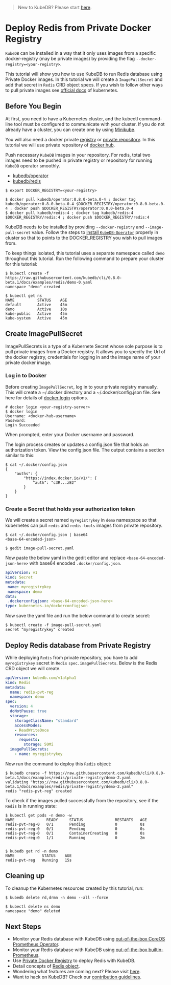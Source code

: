 
> New to KubeDB? Please start [here](/docs/guides/README.md).

# Deploy Redis from Private Docker Registry
`KubeDB` can be installed in a way that it only uses images from a specific docker-registry (may be private images) by providing the flag `--docker-registry=<your-registry>`.

This tutorial will show you how to use KubeDB to run Redis database using Private Docker images. In this tutorial we will create a `ImagePullSecret` and add that secret in `Redis` CRD object specs. If you wish to follow other ways to pull private images see [official docs](https://kubernetes.io/docs/concepts/containers/images/) of kubernetes.

## Before You Begin
At first, you need to have a Kubernetes cluster, and the kubectl command-line tool must be configured to communicate with your cluster. If you do not already have a cluster, you can create one by using [Minikube](https://github.com/kubernetes/minikube).

You will also need a docker private [registry](https://docs.docker.com/registry/) or [private repository](https://docs.docker.com/docker-hub/repos/#private-repositories).  In this tutorial we will use private repository of [docker hub](https://hub.docker.com/).

Push necessary `KubeDB` images in your repository. For redis, total two images need to be pushed in private registry or repository for running `KubeDB` operator smoothly.

 - [kubedb/operator](https://hub.docker.com/r/kubedb/operator)
 - [kubedb/redis](https://hub.docker.com/r/kubedb/redis)


```console
$ export DOCKER_REGISTRY=<your-registry>

$ docker pull kubedb/operator:0.8.0-beta.0-4 ; docker tag kubedb/operator:0.8.0-beta.0-4 $DOCKER_REGISTRY/operator:0.8.0-beta.0-4 ; docker push $DOCKER_REGISTRY/operator:0.8.0-beta.0-4
$ docker pull kubedb/redis:4 ; docker tag kubedb/redis:4 $DOCKER_REGISTRY/redis:4 ; docker push $DOCKER_REGISTRY/redis:4
```

KubeDB needs to be installed by providing `--docker-registry` and `--image-pull-secret` value. Follow the steps to [install `KubeDB-Operator`](/docs/setup/install.md) properly in cluster so that to points to the DOCKER_REGISTRY you wish to pull images from.

To keep things isolated, this tutorial uses a separate namespace called `demo` throughout this tutorial. Run the following command to prepare your cluster for this tutorial:

```console
$ kubectl create -f https://raw.githubusercontent.com/kubedb/cli/0.8.0-beta.1/docs/examples/redis/demo-0.yaml
namespace "demo" created

$ kubectl get ns
NAME          STATUS    AGE
default       Active    45m
demo          Active    10s
kube-public   Active    45m
kube-system   Active    45m
```

## Create ImagePullSecret
ImagePullSecrets is a type of a Kubernete Secret whose sole purpose is to pull private images from a Docker registry. It allows you to specify the Url of the docker registry, credentials for logging in and the image name of your private docker image.

### Log in to Docker
Before creating `ImagePullSecret`, log in to your private registry manually. This will create a ~/.docker directory and a ~/.docker/config.json file. See here for details of [docker login](https://docs.docker.com/engine/reference/commandline/login/) options.

```console
# docker login <your-registry-server>
$ docker login
Username: <docker-hub-username>
Password:
Login Succeeded
```

When prompted, enter your Docker username and password.

The login process creates or updates a config.json file that holds an authorization token.
View the config.json file. The output contains a section similar to this:

```console
$ cat ~/.docker/config.json
{
    "auths": {
        "https://index.docker.io/v1/": {
            "auth": "c3R...zE2"
        }
    }
}
```

### Create a Secret that holds your authorization token
We will create a secret named `myregistrykey` in `demo` namespace so that kubernetes can pull `redis` and `redis-tools` images from private repository.

```console
$ cat ~/.docker/config.json | base64
<base-64-encoded-json>

$ gedit image-pull-secret.yaml
```


Now paste the below yaml in the gedit editor and replace `<base-64-encoded-json-here>` with base64 encoded `.docker/config.json`.

```yaml
apiVersion: v1
kind: Secret
metadata:
 name: myregistrykey
 namespace: demo
data:
 .dockerconfigjson: <base-64-encoded-json-here>
type: kubernetes.io/dockerconfigjson
```
Now save the yaml file and run the below command to create secret:

```console
$ kubectl create -f image-pull-secret.yaml
secret "myregistrykey" created
```

## Deploy Redis database from Private Registry
While deploying `Redis` from private repository, you have to add `myregistrykey` secret in `Redis` `spec.imagePullSecrets`.
Below is the Redis CRD object we will create.
```yaml
apiVersion: kubedb.com/v1alpha1
kind: Redis
metadata:
  name: redis-pvt-reg
  namespace: demo
spec:
  version: 4
  doNotPause: true
  storage:
    storageClassName: "standard"
    accessModes:
    - ReadWriteOnce
    resources:
      requests:
        storage: 50Mi
  imagePullSecrets:
    - name: myregistrykey
```
Now run the command to deploy this `Redis` object:

```console
$ kubedb create -f https://raw.githubusercontent.com/kubedb/cli/0.8.0-beta.1/docs/examples/redis/private-registry/demo-2.yaml
validating "https://raw.githubusercontent.com/kubedb/cli/0.8.0-beta.1/docs/examples/redis/private-registry/demo-2.yaml"
redis "redis-pvt-reg" created
```

To check if the images pulled successfully from the repository, see if the `Redis` is in running state:

```console
$ kubectl get pods -n demo -w
NAME              READY     STATUS              RESTARTS   AGE
redis-pvt-reg-0   0/1       Pending             0          0s
redis-pvt-reg-0   0/1       Pending             0          0s
redis-pvt-reg-0   0/1       ContainerCreating   0          0s
redis-pvt-reg-0   1/1       Running             0          2m


$ kubedb get rd -n demo
NAME            STATUS    AGE
redis-pvt-reg   Running   15s
```

## Cleaning up
To cleanup the Kubernetes resources created by this tutorial, run:

```console
$ kubedb delete rd,drmn -n demo --all --force

$ kubectl delete ns demo
namespace "demo" deleted
```


## Next Steps
- Monitor your Redis database with KubeDB using [out-of-the-box CoreOS Prometheus Operator](/docs/guides/redis/monitoring/using-coreos-prometheus-operator.md).
- Monitor your Redis database with KubeDB using [out-of-the-box builtin-Prometheus](/docs/guides/redis/monitoring/using-builtin-prometheus.md).
- Use [Private Docker Registry](/docs/guides/redis/private-registry/using-private-registry.md) to deploy Redis with KubeDB.
- Detail concepts of [Redis object](/docs/concepts/databases/redis.md).
- Wondering what features are coming next? Please visit [here](/docs/roadmap.md).
- Want to hack on KubeDB? Check our [contribution guidelines](/docs/CONTRIBUTING.md).
